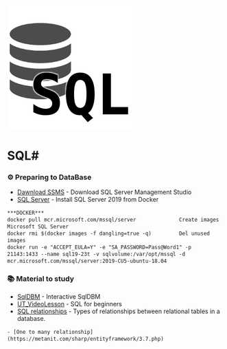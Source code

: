 ![Иллюстрация к проекту](https://github.com/Hamidalion/RepoPicture/blob/master/sql-logo.png)

# SQL#
### ⚙️ Preparing to DataBase
- [Dawnload SSMS](https://docs.microsoft.com/en-us/sql/ssms/download-sql-server-management-studio-ssms?view=sql-server-ver15) - Download SQL Server Management Studio
- [SQL Server](https://www.microsoft.com/en-us/sql-server/sql-server-downloads) - Install SQL Server 2019 from Docker
```
***DOCKER***
docker pull mcr.microsoft.com/mssql/server              Create images Microsoft SQL Server
docker rmi $(docker images -f dangling=true -q)         Del unused images
docker run -e "ACCEPT_EULA=Y" -e "SA_PASSWORD=Pass@Word1" -p 21143:1433 --name sql19-23t -v sqlvolume:/var/opt/mssql -d mcr.microsoft.com/mssql/server:2019-CU5-ubuntu-18.04
```

### 📚 Material to study
- [SqlDBM](https://app.sqldbm.com/SQLServer/Draft/) - Interactive SqlDBM
- [UT_VideoLesson](https://www.youtube.com/playlist?list=PL47zejIkBQvTJqvh9ZtNn01zwJ2lGXk-E) - SQL for beginners
- [SQL relationships](https://zametkinapolyah.ru/zametki-o-mysql/chast-3-2-vidy-svyazej-mezhdu-tablicami-v-baze-dannyx-svyazi-v-relyacionnyx-bazax-dannyx-otnosheniya-kortezhi-atributy.html) - Types of relationships between relational tables in a database.
```
- [One to many relationship](https://metanit.com/sharp/entityframework/3.7.php)
```

